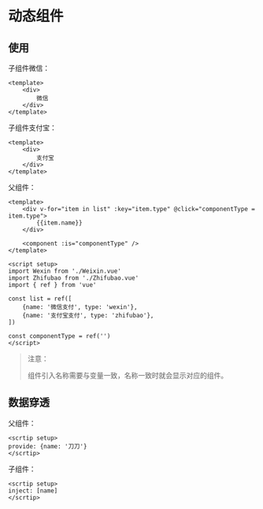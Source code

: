 # 动态组件

## 使用

子组件微信：

```vue
<template>
	<div>
        微信
    </div>
</template>
```

子组件支付宝：

```vue
<template>
	<div>
        支付宝
    </div>
</template>
```

父组件：

```vue
<template>
	<div v-for="item in list" :key="item.type" @click="componentType = item.type">
        {{item.name}}
    </div>

	<component :is="componentType" />
</template>

<script setup>
import Wexin from './Weixin.vue'
import Zhifubao from './Zhifubao.vue'
import { ref } from 'vue'
    
const list = ref([
    {name: '微信支付', type: 'wexin'},
    {name: '支付宝支付', type: 'zhifubao'},
])

const componentType = ref('')
</script>
```

> 注意：
>
> 组件引入名称需要与变量一致，名称一致时就会显示对应的组件。

## 数据穿透

父组件：

```vue
<scrtip setup>
provide: {name: '刀刀'}
</scrtip>
```

子组件：

```vue
<scrtip setup>
inject: [name]
</scrtip>
```

